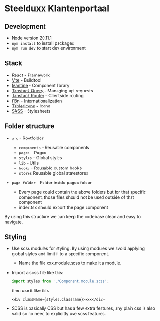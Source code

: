 # Steelduxx Klantenportaal

## Development

- Node version 20.11.1
- `npm install` to install packages
- `npm run dev` to start dev environment

## Stack

- [React](https://react.dev/) - Framework
- [Vite](https://vitejs.dev/guide/) - Buildtool
- [Mantine](https://mantine.dev/getting-started/) - Component library
- [Tanstack Query](https://tanstack.com/query/latest/docs/framework/react/overview) - Managing api requests
- [Tanstack Router](https://tanstack.com/router/latest/docs/framework/react/overview) - Clientside routing
- [i18n](https://react.i18next.com/) - Internationalization
- [TablerIcons](https://tabler.io/icons) - Icons
- [SASS](https://sass-lang.com/) - Stylesheets

## Folder structure

- `src` - Rootfolder

  - `components` - Reusable components
  - `pages` - Pages
  - `styles` - Global styles
  - `lib` - Utils
  - `hooks` - Reusable custom hooks
  - `stores` Reusable global statestores

- `page folder` - Folder inside pages folder
  - Every page could contain the above folders but for that specific component, those files should not be used outside of that component
  - index.tsx should export the page component

By using this structure we can keep the codebase clean and easy to navigate.

## Styling

- Use scss modules for styling. By using modules we avoid applying global styles and limit it to a specific component.

  - Name the file xxx.module.scss to make it a module.

- Import a scss file like this:

  ```ts
  import styles from './Component.module.scss';
  ```

  then use it like this

  ```tsx
  <div className={styles.classname}>xxx</div>
  ```

- SCSS is basically CSS but has a few extra features, any plain css is also valid so no need to explicitly use scss features.

